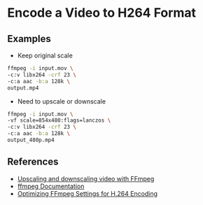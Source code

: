 # Encode a Video to H264 Format

## Examples

* Keep original scale

```bash
ffmpeg -i input.mov \
-c:v libx264 -crf 23 \
-c:a aac -b:a 128k \
output.mp4
```
  
* Need to upscale or downscale

```bash
ffmpeg -i input.mov \
-vf scale=854x480:flags=lanczos \
-c:v libx264 -crf 23 \
-c:a aac -b:a 128k \
output_480p.mp4
```

## References
* [Upscaling and downscaling video with FFmpeg](https://write.corbpie.com/upscaling-and-downscaling-video-with-ffmpeg/)
* [ffmpeg Documentation](https://ffmpeg.org/ffmpeg.html)
* [Optimizing FFmpeg Settings for H.264 Encoding](https://toxigon.com/optimizing-ffmpeg-settings-for-h264-encoding)
